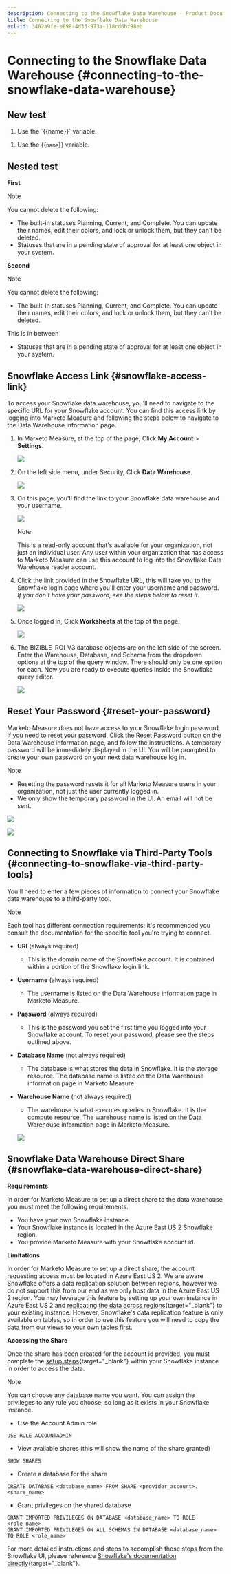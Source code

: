 ```yaml
---
description: Connecting to the Snowflake Data Warehouse - Product Documentation
title: Connecting to the Snowflake Data Warehouse
exl-id: 3462a9fe-e898-4d35-973a-118cd6bf98eb
---
```

# Connecting to the Snowflake Data Warehouse {#connecting-to-the-snowflake-data-warehouse}

## New test

<ol><li>Use the `{{name}}` variable.</li></ol> 

<ol><li>Use the &lbrace;&lbrace;<code>name</code>&rbrace;&rbrace; variable.</li></ol> 

## Nested test

**First**

>[!NOTE]
>
>You cannot delete the following:
>
>* The built-in statuses Planning, Current, and Complete. You can update their names, edit their colors, and lock or unlock them, but they can't be deleted.
>* Statuses that are in a pending state of approval for at least one object in your system.

**Second**

>[!NOTE]
>
>You cannot delete the following:
>
>* The built-in statuses Planning, Current, and Complete. You can update their names, edit their colors, and lock or unlock them, but they can't be deleted.
>
>  This is in between
>
>* Statuses that are in a pending state of approval for at least one object in your system.

## Snowflake Access Link {#snowflake-access-link}

To access your Snowflake data warehouse, you'll need to navigate to the specific URL for your Snowflake account.  You can find this access link by logging into Marketo Measure and following the steps below to navigate to the Data Warehouse information page.

1. In Marketo Measure, at the top of the page, Click **My Account** > **Settings**.

   ![](assets/adobe-logo-old.png)

1. On the left side menu, under Security, Click **Data Warehouse**.

   ![](assets/adobe-logo-old.png)

1. On this page, you'll find the link to your Snowflake data warehouse and your username.

   ![](assets/adobe-logo-old.png)

   >[!NOTE]
   >
   >This is a read-only account that's available for your organization, not just an individual user. Any user within your organization that has access to Marketo Measure can use this account to log into the Snowflake Data Warehouse reader account.

1. Click the link provided in the Snowflake URL, this will take you to the Snowflake login page where you'll enter your username and password. _If you don't have your password, see the steps below to reset it_.

   ![](assets/adobe-logo-old.png)

1. Once logged in, Click **Worksheets** at the top of the page.

   ![](assets/adobe-logo-old.png)

1. The BIZIBLE_ROI_V3 database objects are on the left side of the screen.  Enter the Warehouse, Database, and Schema from the dropdown options at the top of the query window.  There should only be one option for each.  Now you are ready to execute queries inside the Snowflake query editor.

   ![](assets/adobe-logo-old.png)

## Reset Your Password {#reset-your-password}

Marketo Measure does not have access to your Snowflake login password.  If you need to reset your password, Click the Reset Password button on the Data Warehouse information page, and follow the instructions. A temporary password will be immediately displayed in the UI. You will be prompted to create your own password on your next data warehouse log in.

>[!NOTE]
>
>* Resetting the password resets it for all Marketo Measure users in your organization, not just the user currently logged in.
>* We only show the temporary password in the UI. An email will not be sent.

   ![](assets/adobe-logo-old.png)

   ![](assets/adobe-logo-old.png)

## Connecting to Snowflake via Third-Party Tools {#connecting-to-snowflake-via-third-party-tools}

You'll need to enter a few pieces of information to connect your Snowflake data warehouse to a third-party tool.

>[!NOTE]
>
>Each tool has different connection requirements; it's recommended you consult the documentation for the specific tool you're trying to connect.

* **URI** (always required)
  * This is the domain name of the Snowflake account.  It is contained within a portion of the Snowflake login link.  
* **Username** (always required)
  * The username is listed on the Data Warehouse information page in Marketo Measure.
* **Password** (always required)
  * This is the password you set the first time you logged into your Snowflake account.  To reset your password, please see the steps outlined above.
* **Database Name** (not always required)
  * The database is what stores the data in Snowflake. It is the storage resource. The database name is listed on the Data Warehouse information page in Marketo Measure.
* **Warehouse Name** (not always required)
  * The warehouse is what executes queries in Snowflake. It is the compute resource.  The warehouse name is listed on the Data Warehouse information page in Marketo Measure.

   ![](assets/adobe-logo-old.png)

## Snowflake Data Warehouse Direct Share {#snowflake-data-warehouse-direct-share}

**Requirements**

In order for Marketo Measure to set up a direct share to the data warehouse you must meet the following requirements.

* You have your own Snowflake instance.
* Your Snowflake instance is located in the Azure East US 2 Snowflake region.
* You provide Marketo Measure with your Snowflake account id.

**Limitations**

In order for Marketo Measure to set up a direct share, the account requesting access must be located in Azure East US 2. We are aware Snowflake offers a data replication solution between regions, however we do not support this from our end as we only host data in the Azure East US 2 region. You may leverage this feature by setting up your own instance in Azure East US 2 and [replicating the data across regions](https://docs.snowflake.com/en/user-guide/secure-data-sharing-across-regions-plaforms.html){target="_blank"} to your existing instance. However, Snowflake's data replication feature is only available on tables, so in order to use this feature you will need to copy the data from our views to your own tables first.

**Accessing the Share**

Once the share has been created for the account id provided, you must complete the [setup steps](https://docs.snowflake.com/en/user-guide/data-share-consumers.html){target="_blank"} within your Snowflake instance in order to access the data.

>[!NOTE]
>
>You can choose any database name you want. You can assign the privileges to any rule you choose, so long as it exists in your Snowflake instance.

* Use the Account Admin role

```
USE ROLE ACCOUNTADMIN
```

* View available shares (this will show the name of the share granted)

```
SHOW SHARES
```

* Create a database for the share

```
CREATE DATABASE <database_name> FROM SHARE <provider_account>.<share_name>
```

* Grant privileges on the shared database

```
GRANT IMPORTED PRIVILEGES ON DATABASE <database_name> TO ROLE <role_name>
GRANT IMPORTED PRIVILEGES ON ALL SCHEMAS IN DATABASE <database_name> TO ROLE <role_name>
```

For more detailed instructions and steps to accomplish these steps from the Snowflake UI, please reference [Snowflake's documentation directly](https://docs.snowflake.com/en/user-guide/data-share-consumers.html){target="_blank"}.

